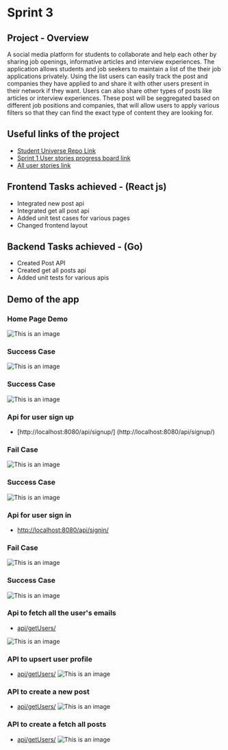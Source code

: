 # Sprint 3

## Project - Overview

A social media platform for students to collaborate and help each other by sharing job openings, informative articles and interview experiences. The application allows students and job seekers to maintain a list of the their job applications privately. Using the list users can easily track the post and companies they have applied to and share it with other users present in their network if they want. Users can also share other types of posts like articles or interview experiences. These post will be seggregated based on different job positions and companies, that will allow users to apply various filters so that they can find the exact type of content they are looking for.

## Useful links of the project
- [Student Universe Repo Link](https://github.com/garvitgupta97/CEN5035-Software-Engineering-Project/)
- [Sprint 1 User stories progress board link](https://github.com/garvitgupta97/CEN5035-Software-Engineering-Project/projects/2)
- [All user stories link](https://github.com/garvitgupta97/CEN5035-Software-Engineering-Project/issues)

## Frontend Tasks achieved - (React js)

- Integrated new post api
- Integrated get all post api
- Added unit test cases for various pages
- Changed frontend layout

## Backend Tasks achieved - (Go)
- Created Post API
- Created get all posts api 
- Added unit tests for various apis

## Demo of the app

### Home Page Demo

  ![This is an image](https://raw.githubusercontent.com/garvitgupta97/CEN5035-Software-Engineering-Project/main/Resources/HomePageDemo.png)


### Success Case

  ![This is an image](https://github.com/garvitgupta97/CEN5035-Software-Engineering-Project/blob/5f935876f1f276d8eea001294df14f5c4760e650/Resources/signup_successful.png)


### Success Case

  ![This is an image](https://github.com/garvitgupta97/CEN5035-Software-Engineering-Project/blob/5f935876f1f276d8eea001294df14f5c4760e650/Resources/signup_successful.png)




### Api for user sign up

- [http://localhost:8080/api/signup/] (http://localhost:8080/api/signup/)

### Fail Case

  ![This is an image](https://github.com/garvitgupta97/CEN5035-Software-Engineering-Project/blob/5f935876f1f276d8eea001294df14f5c4760e650/Resources/signin_fail.png)
  
### Success Case

  ![This is an image](https://github.com/garvitgupta97/CEN5035-Software-Engineering-Project/blob/5f935876f1f276d8eea001294df14f5c4760e650/Resources/signup_successful.png)
  
  
### Api for user sign in

- [http://localhost:8080/api/signin/](http://localhost:8080/api/signin/)

### Fail Case

  ![This is an image](https://github.com/garvitgupta97/CEN5035-Software-Engineering-Project/blob/main/Resources/signin_fail.png)
  
### Success Case

  ![This is an image](https://github.com/garvitgupta97/CEN5035-Software-Engineering-Project/blob/main/Resources/signin_successful.png)


### Api to fetch all the user's emails

- [api/getUsers/](api/getUsers/)

![This is an image](https://github.com/garvitgupta97/CEN5035-Software-Engineering-Project/blob/main/Resources/getUsers.png)

### API to upsert user profile
- [api/getUsers/](api/updateProfile/)
![This is an image](https://github.com/garvitgupta97/CEN5035-Software-Engineering-Project/blob/main/Resources/updateProfile.png)

### API to create a new post
- [api/getUsers/](api/post/create/)
![This is an image](https://github.com/garvitgupta97/CEN5035-Software-Engineering-Project/blob/main/Resources/createPost.png)


### API to create a fetch all posts
- [api/getUsers/](api/post/allPosts/)
![This is an image](https://github.com/garvitgupta97/CEN5035-Software-Engineering-Project/blob/main/Resources/allPosts.png)
